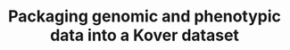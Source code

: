 ---
title: Packaging genomic and phenotypic data into a Kover dataset
tags: [getting-started]
keywords: tutorial, data, kover dataset, dataset
last_updated: August 8, 2018
summary: "This tutorial will how to package your data into a format that is usable with Kover."
---